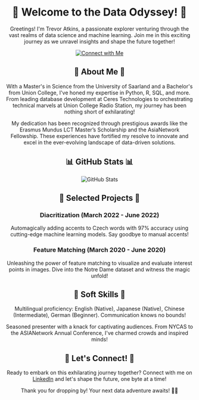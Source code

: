 <!-- Title -->
<h1 align="center">🚀 Welcome to the Data Odyssey! 🌌</h1>

<!-- Introduction -->
<p align="center">Greetings! I'm Trevor Atkins, a passionate explorer venturing through the vast realms of data science and machine learning. Join me in this exciting journey as we unravel insights and shape the future together!</p>

<!-- LinkedIn -->
<p align="center">
  <a href="https://linkedin.com/in/trevor-atkins"><img src="https://img.shields.io/badge/-Connect%20with%20Me-blue?style=flat&logo=linkedin" alt="Connect with Me"></a>
</p>

<!-- About Me -->
<h2 align="center">🌟 About Me 🌟</h2>

<!-- Skills & Experience -->
<p align="center">With a Master's in Science from the University of Saarland and a Bachelor's from Union College, I've honed my expertise in Python, R, SQL, and more. From leading database development at Ceres Technologies to orchestrating technical marvels at Union College Radio Station, my journey has been nothing short of exhilarating!</p>

<!-- Achievements -->
<p align="center">My dedication has been recognized through prestigious awards like the Erasmus Mundus LCT Master’s Scholarship and the AsiaNetwork Fellowship. These experiences have fortified my resolve to innovate and excel in the ever-evolving landscape of data-driven solutions.</p>

<!-- GitHub Stats -->
<h2 align="center">📊 GitHub Stats 📊</h2>

<!-- GitHub Stats Image -->
<p align="center"><img src="https://github-readme-stats.vercel.app/api?username=tatkins20&show_icons=true&theme=radical" alt="GitHub Stats"></p>

<!-- Projects -->
<h2 align="center">🚀 Selected Projects 🚀</h2>

<!-- Diacritization Project -->
<h3 align="center">Diacritization (March 2022 - June 2022)</h3>
<p align="center">Automagically adding accents to Czech words with 97% accuracy using cutting-edge machine learning models. Say goodbye to manual accents!</p>

<!-- Feature Matching Project -->
<h3 align="center">Feature Matching (March 2020 - June 2020)</h3>
<p align="center">Unleashing the power of feature matching to visualize and evaluate interest points in images. Dive into the Notre Dame dataset and witness the magic unfold!</p>

<!-- Soft Skills -->
<h2 align="center">🌈 Soft Skills 🌈</h2>

<!-- Languages -->
<p align="center">Multilingual proficiency: English (Native), Japanese (Native), Chinese (Intermediate), German (Beginner). Communication knows no bounds!</p>

<!-- Presentation Skills -->
<p align="center">Seasoned presenter with a knack for captivating audiences. From NYCAS to the ASIANetwork Annual Conference, I've charmed crowds and inspired minds!</p>

<!-- Connect with Me -->
<h2 align="center">🌟 Let's Connect! 🌟</h2>

<!-- LinkedIn Connection -->
<p align="center">Ready to embark on this exhilarating journey together? Connect with me on <a href="https://linkedin.com/in/trevor-atkins">LinkedIn</a> and let's shape the future, one byte at a time!</p>

<!-- Thank You -->
<p align="center">Thank you for dropping by! Your next data adventure awaits! 🚀😊</p>
